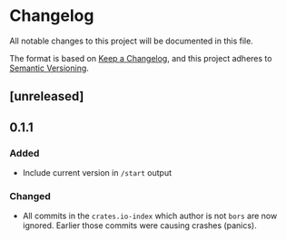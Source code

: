 # Changelog

All notable changes to this project will be documented in this file.

The format is based on [Keep a Changelog](https://keepachangelog.com/en/1.0.0/),
and this project adheres to [Semantic Versioning](https://semver.org/spec/v2.0.0.html).

## [unreleased]

## 0.1.1

### Added

- Include current version in `/start` output

### Changed

- All commits in the `crates.io-index` which author is not `bors` are now ignored. Earlier those commits were causing 
  crashes (panics).
